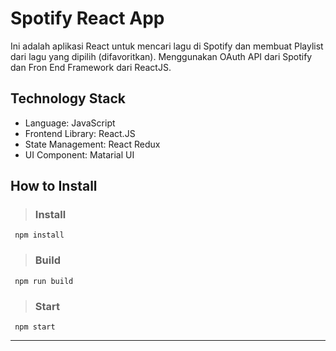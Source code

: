 # Spotify React App

Ini adalah aplikasi React untuk mencari lagu di Spotify dan membuat Playlist dari lagu yang dipilih (difavoritkan). Menggunakan OAuth API dari Spotify dan Fron End Framework dari ReactJS.

## Technology Stack

- Language: JavaScript
- Frontend Library: React.JS
- State Management: React Redux
- UI Component: Matarial UI

## How to Install

> ### Install
``` 
 npm install
```
> ### Build
``` 
 npm run build
```
> ### Start

``` 
 npm start
```

---
